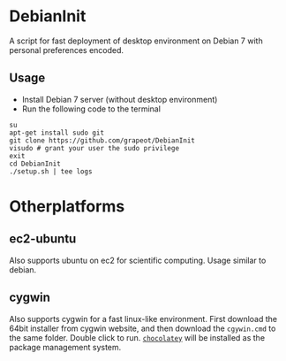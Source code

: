 DebianInit
==========

A script for fast deployment of desktop environment on Debian 7 with personal preferences encoded.

## Usage

* Install Debian 7 server (without desktop environment)
* Run the following code to the terminal

```
su
apt-get install sudo git
git clone https://github.com/grapeot/DebianInit
visudo # grant your user the sudo privilege
exit
cd DebianInit
./setup.sh | tee logs
```

# Otherplatforms

## ec2-ubuntu

Also supports ubuntu on ec2 for scientific computing. Usage similar to debian.

## cygwin

Also supports cygwin for a fast linux-like environment. First download the 64bit installer from cygwin website, and then download the `cgywin.cmd` to the same folder. Double click to run. [`chocolatey`](https://chocolatey.org/) will be installed as the package management system.
